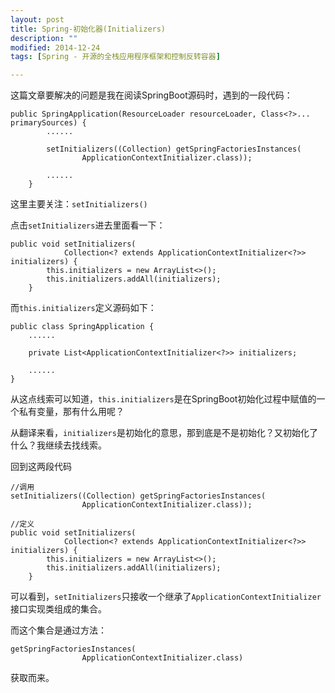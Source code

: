 ```yaml
---
layout: post
title: Spring-初始化器(Initializers)
description: ""
modified: 2014-12-24
tags: [Spring - 开源的全栈应用程序框架和控制反转容器]

---
```


这篇文章要解决的问题是我在阅读SpringBoot源码时，遇到的一段代码：


```
public SpringApplication(ResourceLoader resourceLoader, Class<?>... primarySources) {
		......

		setInitializers((Collection) getSpringFactoriesInstances(
				ApplicationContextInitializer.class));

		......
	}	
```
这里主要关注：`setInitializers()`

点击`setInitializers`进去里面看一下：
```
public void setInitializers(
			Collection<? extends ApplicationContextInitializer<?>> initializers) {
		this.initializers = new ArrayList<>();
		this.initializers.addAll(initializers);
	}

```
而`this.initializers`定义源码如下：
```
public class SpringApplication {
	......

	private List<ApplicationContextInitializer<?>> initializers;

	......
}
```

从这点线索可以知道，`this.initializers`是在SpringBoot初始化过程中赋值的一个私有变量，那有什么用呢？

从翻译来看，`initializers`是初始化的意思，那到底是不是初始化？又初始化了什么？我继续去找线索。

回到这两段代码
```
//调用
setInitializers((Collection) getSpringFactoriesInstances(
				ApplicationContextInitializer.class));

//定义
public void setInitializers(
			Collection<? extends ApplicationContextInitializer<?>> initializers) {
		this.initializers = new ArrayList<>();
		this.initializers.addAll(initializers);
	}			
```
可以看到，`setInitializers`只接收一个继承了`ApplicationContextInitializer`接口实现类组成的集合。

而这个集合是通过方法：
```
getSpringFactoriesInstances(
				ApplicationContextInitializer.class)
```
获取而来。










